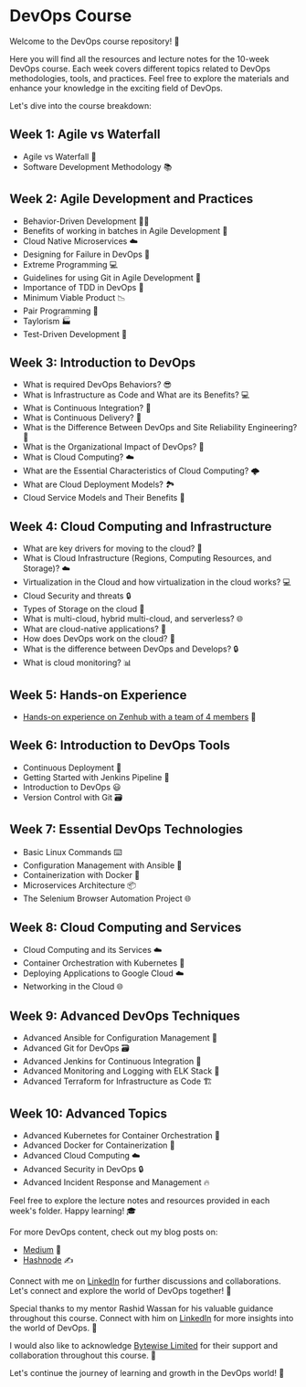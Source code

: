 # DevOps Course

Welcome to the DevOps course repository! 🚀

Here you will find all the resources and lecture notes for the 10-week DevOps course. Each week covers different topics related to DevOps methodologies, tools, and practices. Feel free to explore the materials and enhance your knowledge in the exciting field of DevOps.

Let's dive into the course breakdown:

## Week 1: Agile vs Waterfall

- Agile vs Waterfall 🔄
- Software Development Methodology 📚

## Week 2: Agile Development and Practices

- Behavior-Driven Development 🚶‍♂️
- Benefits of working in batches in Agile Development 🎯
- Cloud Native Microservices ☁️
- Designing for Failure in DevOps 🚧
- Extreme Programming 💻
- Guidelines for using Git in Agile Development 📝
- Importance of TDD in DevOps 🧪
- Minimum Viable Product 📉
- Pair Programming 👥
- Taylorism 🏭
- Test-Driven Development 🧪

## Week 3: Introduction to DevOps

- What is required DevOps Behaviors? 😎
- What is Infrastructure as Code and What are its Benefits? 💻
- What is Continuous Integration? 🔄
- What is Continuous Delivery? 🚀
- What is the Difference Between DevOps and Site Reliability Engineering? 🔀
- What is the Organizational Impact of DevOps? 🏢
- What is Cloud Computing? ☁️
- What are the Essential Characteristics of Cloud Computing? 🌩️
- What are Cloud Deployment Models? 🏞️
- Cloud Service Models and Their Benefits 🌟

## Week 4: Cloud Computing and Infrastructure

- What are key drivers for moving to the cloud? 🚚
- What is Cloud Infrastructure (Regions, Computing Resources, and Storage)? ☁️
- Virtualization in the Cloud and how virtualization in the cloud works? 💻
- Cloud Security and threats 🔒
- Types of Storage on the cloud 💾
- What is multi-cloud, hybrid multi-cloud, and serverless? 🌐
- What are cloud-native applications? 🏢
- How does DevOps work on the cloud? 🔄
- What is the difference between DevOps and Develops? 🔒
- What is cloud monitoring? 📊

## Week 5: Hands-on Experience

- [Hands-on experience on Zenhub with a team of 4 members](https://www.linkedin.com/posts/muhammad-usman-bin-farid_zenhub-github-projectmanagement-activity-7054489316592427009-FfIT?utm_source=share&utm_medium=member_desktop) 💼

## Week 6: Introduction to DevOps Tools

- Continuous Deployment 🚀
- Getting Started with Jenkins Pipeline 🚰
- Introduction to DevOps 😃
- Version Control with Git 🗃️

## Week 7: Essential DevOps Technologies

- Basic Linux Commands ⌨️
- Configuration Management with Ansible 🧰
- Containerization with Docker 🐳
- Microservices Architecture 📦
- The Selenium Browser Automation Project 🌐

## Week 8: Cloud Computing and Services

- Cloud Computing and its Services ☁️
- Container Orchestration with Kubernetes 🚢
- Deploying Applications to Google Cloud ☁️
- Networking in the Cloud 🌐

## Week 9: Advanced DevOps Techniques

- Advanced Ansible for Configuration Management 🧰
- Advanced Git for DevOps 🗃️
- Advanced Jenkins for Continuous Integration 🚰
- Advanced Monitoring and Logging with ELK Stack 🌟
- Advanced Terraform for Infrastructure as Code 🏗️

## Week 10: Advanced Topics

- Advanced Kubernetes for Container Orchestration 🚢
- Advanced Docker for Containerization 🐳
- Advanced Cloud Computing ☁️
- Advanced Security in DevOps 🔒
- Advanced Incident Response and Management 🔥

Feel free to explore the lecture notes and resources provided in each week's folder. Happy learning! 🎓

For more DevOps content, check out my blog posts on:

- [Medium](https://medium.com/@ubf16371) 📝
- [Hashnode](https://usman-devops.hashnode.dev/) ✍️

Connect with me on [LinkedIn](https://www.linkedin.com/in/muhammad-usman-bin-farid/) for further discussions and collaborations. Let's connect and explore the world of DevOps together! 👥

Special thanks to my mentor Rashid Wassan for his valuable guidance throughout this course. Connect with him on [LinkedIn](https://www.linkedin.com/in/rashidwassan/) for more insights into the world of DevOps. 🙏

I would also like to acknowledge [Bytewise Limited](https://www.linkedin.com/company/bytewiseltd/) for their support and collaboration throughout this course. 🤝

Let's continue the journey of learning and growth in the DevOps world! 🚀
